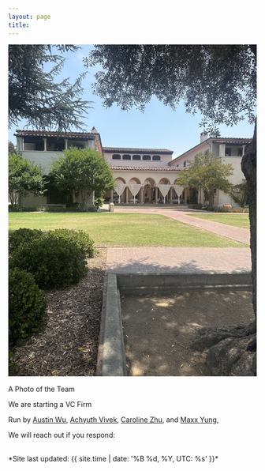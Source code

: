 ```yaml
---
layout: page
title: 
---
```

<div class="profile-container">
  <div class="profile-image-container">
    <img src="assets/groupPicture.jpeg" alt="Profile Photo" class="profile-image">
    <p class="profile-caption">A Photo of the Team</p>
  </div>
  <div class="profile-content">
    <p>
      We are starting a VC Firm
    </p>
    <p>
      Run by <a href="https://austin-wu.com/">Austin Wu</a>, <a href="https://www.linkedin.com/in/achyuth-k-vivek-15357b326/">Achyuth Vivek</a>, <a href="https://www.linkedin.com/in/caroline-zhu-cu2026/">Caroline Zhu</a>, and <a href="https://https://www.maxxyung.com/">Maxx Yung</a>,
    </p>
    <p>
      We will reach out if you respond:
    </p>
    <p><code><span data-encoding="cHVibGljQGZ1bmRuYW1lLmNvbQ==" id="e1"></span></code> </p>
    <p><code><span data-encoding="YXVzdGluQGZ1bmRuYW1lLmNvbQ==" id="e1"></span></code> </p>
    <p><code><span data-encoding="Y2Fyb2xpbmVAZnVuZG5hbWUuY29t" id="e1"></span></code> </p>
    <p><code><span data-encoding="bWF4eEBmdW5kbmFtZS5jb20=" id="e1"></span></code> </p>
    <p><code><span data-encoding="YWNoeXV0aEBmdW5kbmFtZS5jb20=" id="e1"></span></code> </p>
  </div>
</div>
<script>
  //https://www.base64encode.org/
  document.querySelectorAll('span[data-encoding]').forEach(span => {
    const decoded = atob(span.dataset.encoding);       // 1 Decode
    const link = document.createElement('a');       // 2 Build <a>
    link.href = 'mailto:' + decoded;
    link.textContent = decoded;
    span.replaceWith(link);                         // 3 Swap into place
  });
</script>
<br>
*Site last updated: {{ site.time | date: '%B %d, %Y, UTC: %s' }}*

